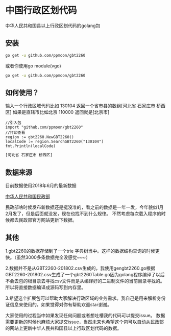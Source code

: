 # 中国行政区划代码
中华人民共和国县以上行政区划代码的golang包

## 安装

````bash
go get -u github.com/ppmoon/gbt2260
````
或者你使用go module(vgo)
````bash
go get -u github.com/ppmoon/gbt2260
````
## 如何使用？
输入一个行政区域代码比如 130104 返回一个省市县的数组[河北省 石家庄市 桥西区]
如果是直辖市比如北京 110000 返回就是[北京市]

````golang
//引入包
import "github.com/ppmoon/gbt2260"
//打印查看
region := gbt2260.NewGBT2260()
localCode := region.SearchGBT2260("130104")
fmt.Println(localCode)
````
````bash
[河北省 石家庄市 桥西区]
````
## 数据来源

目前数据使用2018年6月的最新数据

[中华人民共和国民政部](http://www.mca.gov.cn/article/sj/xzqh/2018/)

民政部啥时候发布新数据还是挺没准的，看之前的数据是一年一发，今年貌似1月2月发了，但是后面就没发，现在也找不到什么规律。
不然考虑每次载入程序的时候都去民政部官方网站更新下数据。

## 其他

1.gbt2260的数据存储到了一个trie 字典树当中。这样的数据结构查询的时候更快。（虽然3000多条数据完全没感觉~~~）

2.数据并不是从GBT2260-201802.csv生成的，我使用gengbt2260.go根据GBT2260-201802.csv生成了一个gbt2260Table.go因为golang程序编译了以后不会去包的根目录去寻找csv文件而是从编译好的二进制文件的当前目录寻找的。所以将直接数据编译成源码写到内存里。

3.希望这个扩展包可以帮助大家解决行政区域的业务需求。我自己是用来解析身份证信息来使用的。如果觉得对你有帮助欢迎star谢谢。

大家使用的过程当中如果发现任何问题或者想吐槽我的代码可以提交issue。
数据需要更新的时候也麻烦大家提交issue，当然未来也希望这个包可以自动从民政部的网站上更新中华人民共和国县以上行政区划代码的数据。